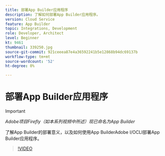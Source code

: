 ```yaml
---
title: 部署App Builder应用程序
description: 了解如何部署App Builder应用程序。
version: Cloud Service
feature: App Builder
topic: Integrations, Development
role: Developer, Architect
level: Beginner
kt: 9461
thumbnail: 339250.jpg
source-git-commit: 921ceeea87e4a36592241b5e12868b94dc69137b
workflow-type: tm+mt
source-wordcount: '52'
ht-degree: 0%

---
```



# 部署App Builder应用程序

>[!IMPORTANT]
>
> _Adobe项目Firefly（如本系列视频中所述）现已命名为App Builder_

了解App Builder的部署意义，以及如何使用App BuilderAdobe I/OCLI部署App Builder应用程序。

>[!VIDEO](https://video.tv.adobe.com/v/339250/?quality=12&learn=on)

